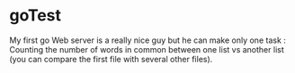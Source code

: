 # goTest

My first go Web server is a really nice guy but he can make only one task : 
Counting the number of words in common between one list vs another list (you can compare the first file with several other files).
